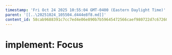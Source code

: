 ```yaml
---
timestamp: 'Fri Oct 24 2025 10:55:04 GMT-0400 (Eastern Daylight Time)'
parent: '[[..\20251024_105504.d444e8f8.md]]'
content_id: 58cab9688391c7cc7ed4e06e890b7b59645472566caef980722d7c672605e126
---
```


# implement: Focus
